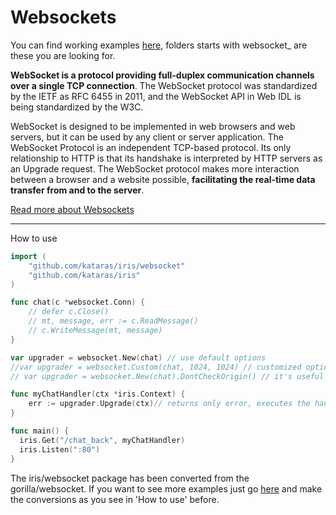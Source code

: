 # Websockets

You can find working examples [here](https://github.com/iris-contrib/examples), folders starts with websocket_ are these you are looking for.

**WebSocket is a protocol providing full-duplex communication channels over a single TCP connection**. The WebSocket protocol was standardized by the IETF as RFC 6455 in 2011, and the WebSocket API in Web IDL is being standardized by the W3C.

WebSocket is designed to be implemented in web browsers and web servers, but it can be used by any client or server application. The WebSocket Protocol is an independent TCP-based protocol. Its only relationship to HTTP is that its handshake is interpreted by HTTP servers as an Upgrade request. The WebSocket protocol makes more interaction between a browser and a website possible, **facilitating the real-time data transfer from and to the server**.

[Read more about Websockets](https://en.wikipedia.org/wiki/WebSocket)

-----

How to use

```go
import (
	"github.com/kataras/iris/websocket"
	"github.com/kataras/iris"
)

func chat(c *websocket.Conn) {
	// defer c.Close()
	// mt, message, err := c.ReadMessage()
	// c.WriteMessage(mt, message)
}

var upgrader = websocket.New(chat) // use default options
//var upgrader = websocket.Custom(chat, 1024, 1024) // customized options, read and write buffer sizes (int). Default: 4096
// var upgrader = websocket.New(chat).DontCheckOrigin() // it's useful when you have the websocket server on a different machine

func myChatHandler(ctx *iris.Context) {
	err := upgrader.Upgrade(ctx)// returns only error, executes the handler you defined on the websocket.New before (the 'chat' function)
}

func main() {
  iris.Get("/chat_back", myChatHandler)
  iris.Listen(":80")
}

```

The iris/websocket package has been converted from the gorilla/websocket. If you want to see more examples just go [here](https://github.com/gorilla/websocket/tree/master/examples) and make the conversions as you see in 'How to use' before.
